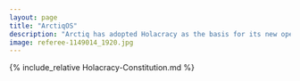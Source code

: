 ```yaml
---
layout: page
title: "ArctiqOS"
description: "Arctiq has adopted Holacracy as the basis for its new operating system. This Constitution respresents the rules of the game, a reference to use when seeking answers AOS questions, and need guidance on the practice. The rules don't replace communication, however, and should solely be treated as reference material."
image: referee-1149014_1920.jpg
---
```

{% include_relative Holacracy-Constitution.md %}